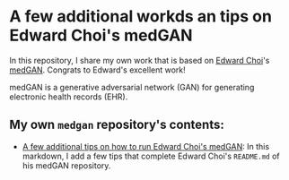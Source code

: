 A few additional workds an tips on Edward Choi's medGAN
=====================

In this repository, I share my own work that is based on [Edward Choi](https://github.com/mp2893/)'s [medGAN](https://github.com/mp2893/medgan). Congrats to Edward's excellent work!

medGAN is a generative adversarial network (GAN) for generating electronic health records (EHR).

## My own `medgan` repository's contents:
* [A few additional tips on how to run Edward Choi's medGAN](https://github.com/sylvaincom/medgan/blob/master/tips-for-medgan.md): In this markdown, I add a few tips that complete Edward Choi's `README.md` of his medGAN repository.
